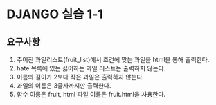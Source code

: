# DJANGO 실습 1-1

## 요구사항
  1. 주어진 과일리스트(fruit_list)에서 조건에 맞는 과일을 html을 통해 출력한다.
  2. hate 목록에 있는 싫어하는 과일 리스트는 출력하지 않는다.
  3. 이름의 길이가 2보다 작은 과일은 출력하지 않는다.
  4. 과일의 이름은 3글자까지만 출력한다.
  5. 함수 이름은 fruit, html 파일 이름은 fruit.html을 사용한다.